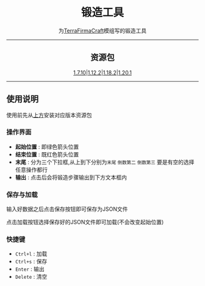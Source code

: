 <div align="center">

# 锻造工具

为[TerraFirmaCraft](https://github.com/TerraFirmaCraft/TerraFirmaCraft)模组写的锻造工具

---

## 资源包
[1.7.10](./assets/Forge-Tool-1.7.zip)|[1.12.2](./assets/Forge-Tool-1.12.zip)|[1.18.2](./assets/Forge-Tool-1.18.zip)|[1.20.1](./assets/Forge-Tool-1.20.zip)

---

</div>

## 使用说明

使用前先从[上方](#资源包)安装对应版本资源包

### 操作界面

- **起始位置** : 即绿色箭头位置
- **结束位置** : 既红色箭头位置
- **末尾** : 分为三个下拉框,从上到下分别为`末尾` `倒数第二` `倒数第三` 要是有空的选择任意操作都行
- **输出** : 点击后会将锻造步骤输出到下方文本框内

### 保存与加载

输入好数据之后点击保存按钮即可保存为JSON文件

点击加载按钮选择保存好的JSON文件即可加载(不会改变起始位置)

### 快捷键

- `Ctrl+l` : 加载
- `Ctrl+s` : 保存
- `Enter` : 输出
- `Delete` : 清空
